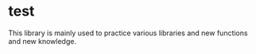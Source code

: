 # test
This library is mainly used to practice various libraries and new functions and new knowledge.
